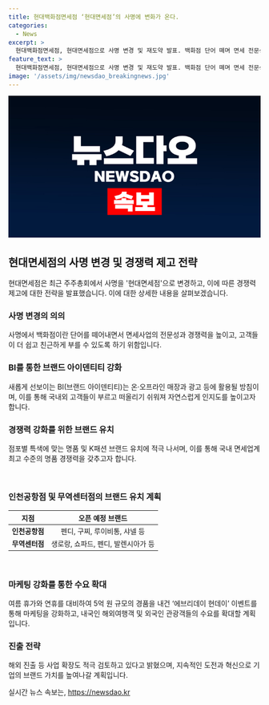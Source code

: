 ```yaml
---
title: 현대백화점면세점 ‘현대면세점’의 사명에 변화가 온다.
categories:
  - News
excerpt: >
  현대백화점면세점, 현대면세점으로 사명 변경 및 재도약 발표. 백화점 단어 뗴며 면세 전문성 강조. 상표권 양수 및 BI(브랜드 아이덴티티) 개편으로 글로벌 인지도 상승 예상. 특히 명품 브랜드 오픈 및 마케팅 강화를 통해 경쟁력 제고하고 경품 이벤트로 고객 유치 정책. 미래 해외진출도 검토 중.
feature_text: >
  현대백화점면세점, 현대면세점으로 사명 변경 및 재도약 발표. 백화점 단어 뗴며 면세 전문성 강조. 상표권 양수 및 BI(브랜드 아이덴티티) 개편으로 글로벌 인지도 상승 예상. 특히 명품 브랜드 오픈 및 마케팅 강화를 통해 경쟁력 제고하고 경품 이벤트로 고객 유치 정책. 미래 해외진출도 검토 중.
image: '/assets/img/newsdao_breakingnews.jpg'
---
```


<p><img src="/assets/img/newsdao_breakingnews.jpg" alt="ranknews 속보" /></p>

<h2 data-ke-size="size26">현대면세점의 사명 변경 및 경쟁력 제고 전략</h2>

<p data-ke-size="size16">현대면세점은 최근 주주총회에서 사명을 '현대면세점'으로 변경하고, 이에 따른 경쟁력 제고에 대한 전략을 발표했습니다. 이에 대한 상세한 내용을 살펴보겠습니다.</p>

<h3>사명 변경의 의의</h3>

<p data-ke-size="size16">사명에서 백화점이란 단어를 떼어내면서 면세사업의 전문성과 경쟁력을 높이고, 고객들이 더 쉽고 친근하게 부를 수 있도록 하기 위함입니다.</p>

<h3>BI를 통한 브랜드 아이덴티티 강화</h3>

<p data-ke-size="size16">새롭게 선보이는 BI(브랜드 아이덴티티)는 온·오프라인 매장과 광고 등에 활용될 방침이며, 이를 통해 국내외 고객들이 부르고 떠올리기 쉬워져 자연스럽게 인지도를 높이고자 합니다.</p>

<h3>경쟁력 강화를 위한 브랜드 유치</h3>

<p data-ke-size="size16">점포별 특색에 맞는 명품 및 K패션 브랜드 유치에 적극 나서며, 이를 통해 국내 면세업계 최고 수준의 명품 경쟁력을 갖추고자 합니다.</p>

<p data-ke-size="size16">&nbsp;</p>

<h3>인천공항점 및 무역센터점의 브랜드 유치 계획</h3>

<table>
    <thead>
        <tr>
            <th style="text-align: center; height: 17px;"><b>지점</b></th>
            <th style="text-align: center; height: 17px;"><b>오픈 예정 브랜드</b></th>
        </tr>
    </thead>
    <tbody>
        <tr>
            <td style="text-align: center; height: 17px;"><b>인천공항점</b></td>
            <td style="text-align: center; height: 17px;">펜디, 구찌, 루이비통, 샤넬 등</td>
        </tr>
        <tr>
            <td style="text-align: center; height: 17px;"><b>무역센터점</b></td>
            <td style="text-align: center; height: 17px;">생로랑, 쇼파드, 펜디, 발렌시아가 등</td>
        </tr>
    </tbody>
</table>

<p data-ke-size="size16">&nbsp;</p>

<h3>마케팅 강화를 통한 수요 확대</h3>

<p data-ke-size="size16">여름 휴가와 연휴를 대비하여 5억 원 규모의 경품을 내건 ‘에브리데이 현데이’ 이벤트를 통해 마케팅을 강화하고, 내국인 해외여행객 및 외국인 관광객들의 수요를 확대할 계획입니다.</p>

<h3>진출 전략</h3>

<p data-ke-size="size16">해외 진출 등 사업 확장도 적극 검토하고 있다고 밝혔으며, 지속적인 도전과 혁신으로 기업의 브랜드 가치를 높여나갈 계획입니다.</p>
실시간 뉴스 속보는, <a href="https://newsdao.kr" rel="dofollow">https://newsdao.kr</a>


